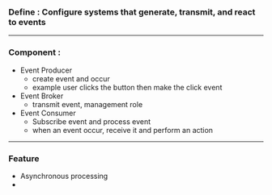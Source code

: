 ### Define :  Configure systems that generate, transmit, and react to events 

---
### Component : 

- Event Producer 
	- create event and occur 
	- example user clicks the button then make the click event 
- Event Broker 
	- transmit event, management role
- Event Consumer 
	- Subscribe event and process event 
	- when an event occur, receive it and perform an action 

----


###  Feature 
- Asynchronous processing 
- 